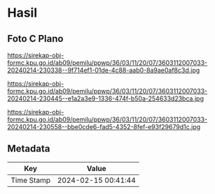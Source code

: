 # Hasil

## Foto C Plano

https://sirekap-obj-formc.kpu.go.id/ab09/pemilu/ppwp/36/03/11/20/07/3603112007033-20240214-230338--9f714ef1-01de-4c88-aab0-8a9ae0af8c3d.jpg

https://sirekap-obj-formc.kpu.go.id/ab09/pemilu/ppwp/36/03/11/20/07/3603112007033-20240214-230445--e1a2a3e9-1336-474f-b50a-254633d23bca.jpg

https://sirekap-obj-formc.kpu.go.id/ab09/pemilu/ppwp/36/03/11/20/07/3603112007033-20240214-230558--bbe0cde6-fad5-4352-8fef-e93f29679d1c.jpg


## Metadata

| Key        | Value               |
| ---------- | ------------------- |
| Time Stamp | 2024-02-15 00:41:44 |



